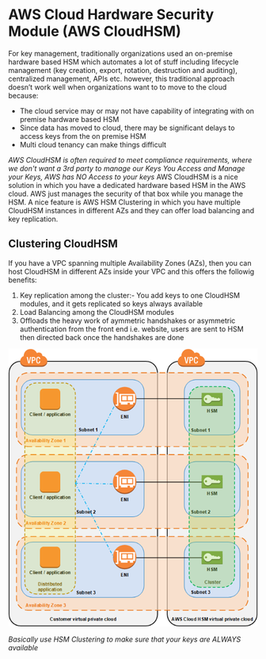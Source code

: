 # AWS Cloud Hardware Security Module (AWS CloudHSM)

For key management, traditionally organizations used an on-premise hardware based HSM which automates a lot of stuff including lifecycle management (key creation, export, rotation, destruction and auditing), centralized management, APIs etc. however, this traditional approach doesn’t work well when organizations want to to move to the cloud because:

- The cloud service may or may not have capability of integrating with on premise hardware based HSM 
- Since data has moved to cloud, there may be significant delays to access keys from the on premise HSM
- Multi cloud tenancy can make things difficult

*AWS CloudHSM is often required to meet compliance requirements, where we don't want a 3rd party to manage our Keys*
*You Access and Manage your Keys, AWS has NO Access to your keys*
AWS CloudHSM is a nice solution in which you have a dedicated hardware based HSM in the AWS cloud. AWS just manages the security of that box while you manage the HSM. A nice feature is AWS HSM Clustering in which you have multiple CloudHSM instances in different AZs and they can offer load balancing and key replication.

Clustering CloudHSM
-------------------
If you have a VPC spanning multiple Availability Zones (AZs), then you can host CloudHSM in different AZs inside your VPC and this offers the followig benefits:

1. Key replication among the cluster:- You add keys to one CloudHSM modules, and it gets replicated so keys always available
2. Load Balancing among the CloudHSM modules
3. Offloads the heavy work of aymmetric handshakes or asymmetric authentication from the front end i.e. website, users are sent to HSM then directed back once the handshakes are done

![stack Overflow](https://github.com/uashraf1981/AWS/blob/master/AWS-KMS/HSM-Architecture.png)

*Basically use HSM Clustering to make sure that your keys are ALWAYS available*
